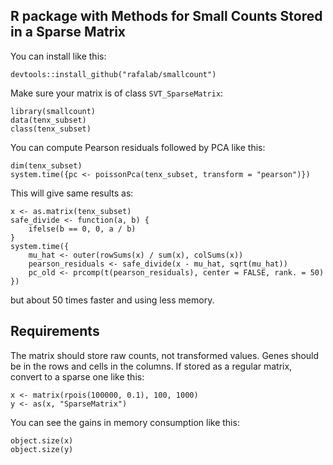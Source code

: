 ## R package with Methods for Small Counts Stored in a Sparse Matrix 

You can install like this:

```
devtools::install_github("rafalab/smallcount")
```

Make sure your matrix is of class `SVT_SparseMatrix`:

```
library(smallcount)
data(tenx_subset)
class(tenx_subset)
```

You can compute Pearson residuals followed by PCA like this:

```
dim(tenx_subset)
system.time({pc <- poissonPca(tenx_subset, transform = "pearson")})
```

This will give same results as:
```
x <- as.matrix(tenx_subset)
safe_divide <- function(a, b) {
    ifelse(b == 0, 0, a / b)
}
system.time({
    mu_hat <- outer(rowSums(x) / sum(x), colSums(x))
    pearson_residuals <- safe_divide(x - mu_hat, sqrt(mu_hat))
    pc_old <- prcomp(t(pearson_residuals), center = FALSE, rank. = 50)
})
```

but about 50 times faster and using less memory.


## Requirements

The matrix should store raw counts, not transformed values. Genes should be in the rows and cells in the columns. If stored as a regular matrix, convert to a sparse one like this:

```
x <- matrix(rpois(100000, 0.1), 100, 1000)
y <- as(x, "SparseMatrix")
```

You can see the gains in memory consumption like this:

```
object.size(x)
object.size(y)
```
